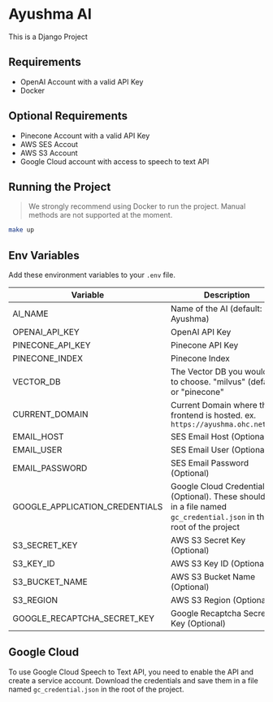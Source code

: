 # Ayushma AI

This is a Django Project

## Requirements

- OpenAI Account with a valid API Key
- Docker

## Optional Requirements

- Pinecone Account with a valid API Key
- AWS SES Accout
- AWS S3 Account
- Google Cloud account with access to speech to text API

## Running the Project

> We strongly recommend using Docker to run the project. Manual methods are not supported at the moment.

```bash
make up
```

## Env Variables

Add these environment variables to your `.env` file.

| Variable                       | Description                                                                                                          |
| ------------------------------ | -------------------------------------------------------------------------------------------------------------------- |
| AI_NAME                        | Name of the AI (default: Ayushma)                                                                                    |
| OPENAI_API_KEY                 | OpenAI API Key                                                                                                       |
| PINECONE_API_KEY               | Pinecone API Key                                                                                                     |
| PINECONE_INDEX                 | Pinecone Index                                                                                                       |
| VECTOR_DB                      | The Vector DB you would like to choose. "milvus" (default) or "pinecone"                                             |
| CURRENT_DOMAIN                 | Current Domain where the frontend is hosted. ex. `https://ayushma.ohc.network`                                       |
| EMAIL_HOST                     | SES Email Host (Optional)                                                                                            |
| EMAIL_USER                     | SES Email User (Optional)                                                                                            |
| EMAIL_PASSWORD                 | SES Email Password (Optional)                                                                                        |
| GOOGLE_APPLICATION_CREDENTIALS | Google Cloud Credentials (Optional). These should be in a file named `gc_credential.json` in the root of the project |
| S3_SECRET_KEY                  | AWS S3 Secret Key (Optional)                                                                                         |
| S3_KEY_ID                      | AWS S3 Key ID (Optional)                                                                                             |
| S3_BUCKET_NAME                 | AWS S3 Bucket Name (Optional)                                                                                        |
| S3_REGION                      | AWS S3 Region (Optional)                                                                                             |
| GOOGLE_RECAPTCHA_SECRET_KEY    | Google Recaptcha Secret Key (Optional)                                                                               |

## Google Cloud

To use Google Cloud Speech to Text API, you need to enable the API and create a service account. Download the credentials and save them in a file named `gc_credential.json` in the root of the project.
